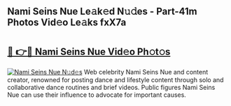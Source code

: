 ## Nami Seins Nue Le𝚊k𝚎d N𝚞𝚍es - Part-41m Photos Vid𝚎o Le𝚊ks fxX7a

# <h2><a href="http://fb3voi.evod.top/?m=Nami+Seins+Nue">🔗 👉🔴 Nami Seins Nue Vid𝚎o Ph𝚘t𝚘s</a></h2>

[![Nami Seins Nue N𝚞d𝚎s](https://i.imgur.com/8V9OHl7.gif)](http://fb3voi.evod.top/?m=Nami+Seins+Nue)
Web celebrity Nami Seins Nue and content creator, renowned for posting dance and lifestyle content through solo and collaborative dance routines and brief videos. Public figures Nami Seins Nue can use their influence to advocate for important causes. 

